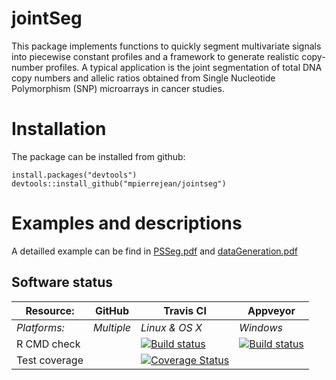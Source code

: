 # jointSeg

This package implements functions to quickly segment multivariate signals into piecewise constant profiles and a framework to generate realistic copy-number profiles. A typical application is the joint segmentation of total DNA copy numbers and allelic ratios obtained from Single Nucleotide Polymorphism (SNP) microarrays in cancer studies.

# Installation

The package can be installed from github:

```{r, eval=FALSE}
install.packages("devtools")
devtools::install_github("mpierrejean/jointseg")
```

# Examples and descriptions
A detailled example can be find in [PSSeg.pdf](https://github.com/mpierrejean/jointseg/blob/master/vignettes/PSSeg.pdf) and [dataGeneration.pdf](https://github.com/mpierrejean/jointseg/blob/master/vignettes/dataGeneration.pdf)


## Software status

| Resource:     | GitHub        | Travis CI      | Appveyor         |
| ------------- | ------------------- | -------------- | ---------------- |
| _Platforms:_  | _Multiple_          | _Linux & OS X_ | _Windows_        |
| R CMD check  | | <a href="https://travis-ci.org/mpierrejean/jointseg"><img src="https://travis-ci.org/mpierrejean/jointseg.svg" alt="Build status"></a> | <a href="https://ci.appveyor.com/project/mpierrejean/jointseg"><img src="https://ci.appveyor.com/api/projects/status/github/mpierrejean/jointseg?svg=true" alt="Build status"></a> |
| Test coverage | | <a href="https://codecov.io/gh/mpierrejean/jointseg"><img src="https://codecov.io/gh/mpierrejean/jointseg/branch/master/graph/badge.svg" alt="Coverage Status"/></a> | |
